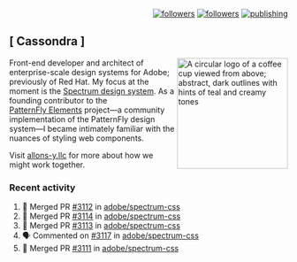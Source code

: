 <p align="right"><a rel="me" href="https://front-end.social/@castastrophe">
    <img alt="followers" title="Follow me on Mastodon" src="https://img.shields.io/mastodon/follow/109297102751309835?domain=https%3A%2F%2Ffront-end.social&label=Follow&logo=mastodon&logoColor=white&style=for-the-badge&labelColor=008080&color=006969"/></a>
  <a href="https://codepen.io/castastrophe/">
    <img alt="followers" title="Follow me on CodePen" src="https://img.shields.io/badge/23-1?color=640464&labelColor=7c007c&style=for-the-badge&logo=codepen&label=Follow"/></a>
<a href="https://castastrophe.medium.com/">
    <img alt="publishing" title="View articles on Medium" src="https://img.shields.io/badge/107-1?color=666&labelColor=444&label=subscribe&logo=medium&logoColor=white&style=for-the-badge"/></a>
</p>

## [&nbsp;Cassondra&nbsp;]

<img align="right" src="https://github-production-user-asset-6210df.s3.amazonaws.com/1840295/253016758-ba468774-1cd3-42c2-8f43-947b5eeb5edf.png" height="200" alt="A circular logo of a coffee cup viewed from above; abstract, dark outlines with hints of teal and creamy tones">

Front-end developer and architect of enterprise-scale design systems for Adobe; previously of Red Hat. My focus at the moment is the [Spectrum design system](https://github.com/adobe/spectrum-css). As a founding contributor to the [PatternFly&nbsp;Elements](https://github.com/patternfly/patternfly-elements) project&mdash;a community implementation of the PatternFly design system&mdash;I became intimately familiar with the nuances of styling web components.

Visit [allons-y.llc](http://allons-y.llc/) for more about how we might work together.

### Recent activity

<!--START_SECTION:activity-->
1. 🎉 Merged PR [#3112](https://github.com/adobe/spectrum-css/pull/3112) in [adobe/spectrum-css](https://github.com/adobe/spectrum-css)
2. 🎉 Merged PR [#3114](https://github.com/adobe/spectrum-css/pull/3114) in [adobe/spectrum-css](https://github.com/adobe/spectrum-css)
3. 🎉 Merged PR [#3113](https://github.com/adobe/spectrum-css/pull/3113) in [adobe/spectrum-css](https://github.com/adobe/spectrum-css)
4. 🗣 Commented on [#3117](https://github.com/adobe/spectrum-css/pull/3117#issuecomment-2353277961) in [adobe/spectrum-css](https://github.com/adobe/spectrum-css)
5. 🎉 Merged PR [#3111](https://github.com/adobe/spectrum-css/pull/3111) in [adobe/spectrum-css](https://github.com/adobe/spectrum-css)
<!--END_SECTION:activity-->
